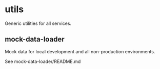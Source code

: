 # utils

Generic utilities for all services.

## mock-data-loader

Mock data for local development and all non-production environments.

See mock-data-loader/README.md
